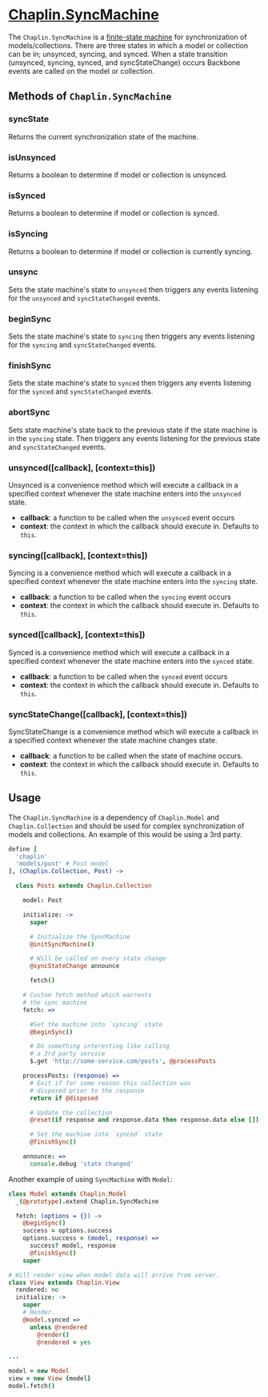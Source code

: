# [Chaplin.SyncMachine](src/chaplin/lib/sync_machine.coffee)

The  `Chaplin.SyncMachine` is a [finite-state machine](http://en.wikipedia.org/wiki/Finite-state_machine) for synchronization of models/collections. There are three states in which a model or collection can be in; unsynced, syncing, and synced. When a state transition (unsynced, syncing, synced, and syncStateChange) occurs Backbone events are called on the model or collection.

## Methods of `Chaplin.SyncMachine`

<a name="syncState"></a>

### syncState

Returns the current synchronization state of the machine.


<a name="isUnsynced"></a>

### isUnsynced

Returns a boolean to determine if model or collection is unsynced.


<a name="isSynced"></a>

### isSynced

Returns a boolean to determine if model or collection is synced.


<a name="isSyncing"></a>

### isSyncing

Returns a boolean to determine if model or collection is currently syncing.


<a name="unsync"></a>

### unsync

Sets the state machine's state to `unsynced` then triggers any events listening for the `unsynced` and `syncStateChanged` events.


<a name="beginSync"></a>

### beginSync

Sets the state machine's state to `syncing` then triggers any events listening for the `syncing` and `syncStateChanged` events.


<a name="beginSync"></a>

### finishSync

Sets the state machine's state to `synced` then triggers any events listening for the `synced` and `syncStateChanged` events.


<a name="abortSync"></a>

### abortSync

Sets state machine's state back to the previous state if the state machine is in the `syncing` state. Then triggers any events listening for the previous state and `syncStateChanged` events.


<a name="unsynced"></a>

### unsynced([callback], [context=this])

Unsynced is a convenience method which will execute a callback in a specified context whenever the state machine enters into the `unsynced` state.

* **callback**: a function to be called when the `unsynced` event occurs
* **context**: the context in which the callback should execute in. Defaults to `this`.


<a name="syncing"></a>

### syncing([callback], [context=this])

Syncing is a convenience method which will execute a callback in a specified context whenever the state machine enters into the `syncing` state.

* **callback**: a function to be called when the `syncing` event occurs
* **context**: the context in which the callback should execute in. Defaults to `this`.


<a name="synced"></a>

### synced([callback], [context=this])

Synced is a convenience method which will execute a callback in a specified context whenever the state machine enters into the `synced` state.

* **callback**: a function to be called when the `synced` event occurs
* **context**: the context in which the callback should execute in. Defaults to `this`.


<a name="syncStateChange"></a>

### syncStateChange([callback], [context=this])

SyncStateChange is a convenience method which will execute a callback in a specified context whenever the state machine changes state.

* **callback**: a function to be called when the state of machine occurs.
* **context**: the context in which the callback should execute in. Defaults to `this`.

## Usage

The `Chaplin.SyncMachine` is a dependency of `Chaplin.Model` and `Chaplin.Collection` and should be used for complex synchronization of models and collections.  An example of this would be using a 3rd party.

```coffeescript
define [
  'chaplin'
  'models/post' # Post model
], (Chaplin.Collection, Post) ->

  class Posts extends Chaplin.Collection

    model: Post

    initialize: ->
      super

      # Initialize the SyncMachine
      @initSyncMachine()

      # Will be called on every state change
      @syncStateChange announce

      fetch()

    # Custom fetch method which warrents
    # the sync machine
    fetch: =>

      #Set the machine into `syncing` state
      @beginSync()

      # Do something interesting like calling
      # a 3rd party service
      $.get 'http://some-service.com/posts', @processPosts

    processPosts: (response) =>
      # Exit if for some reason this collection was
      # disposed prior to the response
      return if @disposed

      # Update the collection
      @reset(if response and response.data then response.data else [])

      # Set the machine into `synced` state
      @finishSync()

    announce: =>
      console.debug 'state changed'
```

Another example of using `SyncMachine` with `Model`:

```coffeescript
class Model extends Chaplin.Model
  _(@prototype).extend Chaplin.SyncMachine

  fetch: (options = {}) ->
    @beginSync()
    success = options.success
    options.success = (model, response) =>
      success? model, response
      @finishSync()
    super

# Will render view when model data will arrive from server.
class View extends Chaplin.View
  rendered: no
  initialize: ->
    super
    # Render.
    @model.synced =>
      unless @rendered
        @render()
        @rendered = yes

...

model = new Model
view = new View {model}
model.fetch()
```
